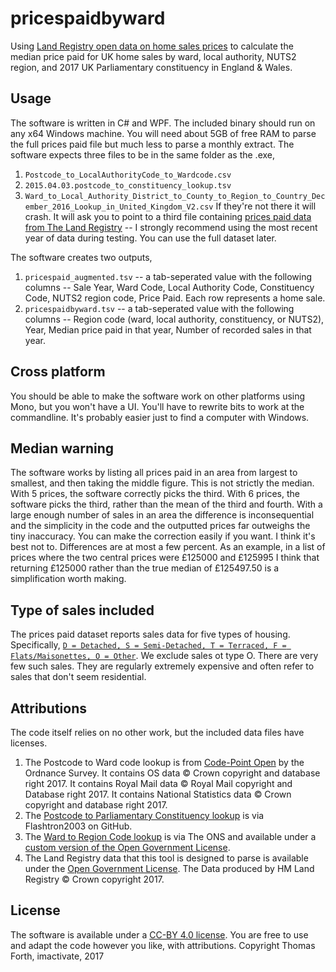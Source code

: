# pricespaidbyward
Using [Land Registry open data on home sales prices](http://landregistry.data.gov.uk/) to calculate the median price paid for UK home sales by ward, local authority, NUTS2 region, and 2017 UK Parliamentary constituency in England & Wales.

## Usage
The software is written in C# and WPF. The included binary should run on any x64 Windows machine. You will need about 5GB of free RAM to parse the full prices paid file but much less to parse a monthly extract. The software expects three files to be in the same folder as the .exe,
1. `Postcode_to_LocalAuthorityCode_to_Wardcode.csv`
2. `2015.04.03.postcode_to_constituency_lookup.tsv`
3. `Ward_to_Local_Authority_District_to_County_to_Region_to_Country_December_2016_Lookup_in_United_Kingdom_V2.csv`
If they're not there it will crash.
It will ask you to point to a third file containing [prices paid data from The Land Registry](http://landregistry.data.gov.uk/) -- I strongly recommend using the most recent year of data during testing. You can use the full dataset later.

The software creates two outputs,
1. `pricespaid_augmented.tsv` -- a tab-seperated value with the following columns -- Sale Year, Ward Code, Local Authority Code, Constituency Code, NUTS2 region code, Price Paid. Each row represents a home sale.
2. `pricespaidbyward.tsv` -- a tab-seperated value with the following columns -- Region code (ward, local authority, constituency, or NUTS2), Year, Median price paid in that year, Number of recorded sales in that year.

## Cross platform
You should be able to make the software work on other platforms using Mono, but you won't have a UI. You'll have to rewrite bits to work at the commandline. It's probably easier just to find a computer with Windows.

## Median warning
The software works by listing all prices paid in an area from largest to smallest, and then taking the middle figure. This is not strictly the median. With 5 prices, the software correctly picks the third. With 6 prices, the software picks the third, rather than the mean of the third and fourth. With a large enough number of sales in an area the difference is inconsequential and the simplicity in the code and the outputted prices far outweighs the tiny inaccuracy. You can make the correction easily if you want. I think it's best not to. Differences are at most a few percent. As an example, in a list of prices where the two central prices were £125000 and £125995 I think that returning £125000 rather than the true median of £125497.50 is a simplification worth making.

## Type of sales included
The prices paid dataset reports sales data for five types of housing. Specifically, [`D = Detached, S = Semi-Detached, T = Terraced, F = Flats/Maisonettes, O = Other`](https://www.gov.uk/guidance/about-the-price-paid-data#explanations-of-column-headers-in-the-ppd). We exclude sales ot type O. There are very few such sales. They are regularly extremely expensive and often refer to sales that don't seem residential.

## Attributions
The code itself relies on no other work, but the included data files have licenses.
1. The Postcode to Ward code lookup is from [Code-Point Open](https://www.ordnancesurvey.co.uk/business-and-government/products/code-point-open.html) by the Ordnance Survey. It contains OS data © Crown copyright and database right 2017. It contains Royal Mail data © Royal Mail copyright and Database right 2017. It contains National Statistics data © Crown copyright and database right 2017.
2. The [Postcode to Parliamentary Constituency lookup](https://github.com/flashton2003/postcode_to_constituency) is via Flashtron2003 on GitHub.
3. The [Ward to Region Code lookup](http://geoportal.statistics.gov.uk/datasets/ward-to-local-authority-district-to-county-to-region-to-country-december-2016-lookup-in-united-kingdom-v2) is via The ONS and available under a [custom version of the Open Government License](https://www.ons.gov.uk/methodology/geography/licences).
4. The Land Registry data that this tool is designed to parse is available under the [Open Government License](http://www.nationalarchives.gov.uk/doc/open-government-licence/version/3/). The Data produced by HM Land Registry © Crown copyright 2017.

## License
The software is available under a [CC-BY 4.0 license](https://creativecommons.org/licenses/by/4.0/). You are free to use and adapt the code however you like, with attributions. 
Copyright Thomas Forth, imactivate, 2017
